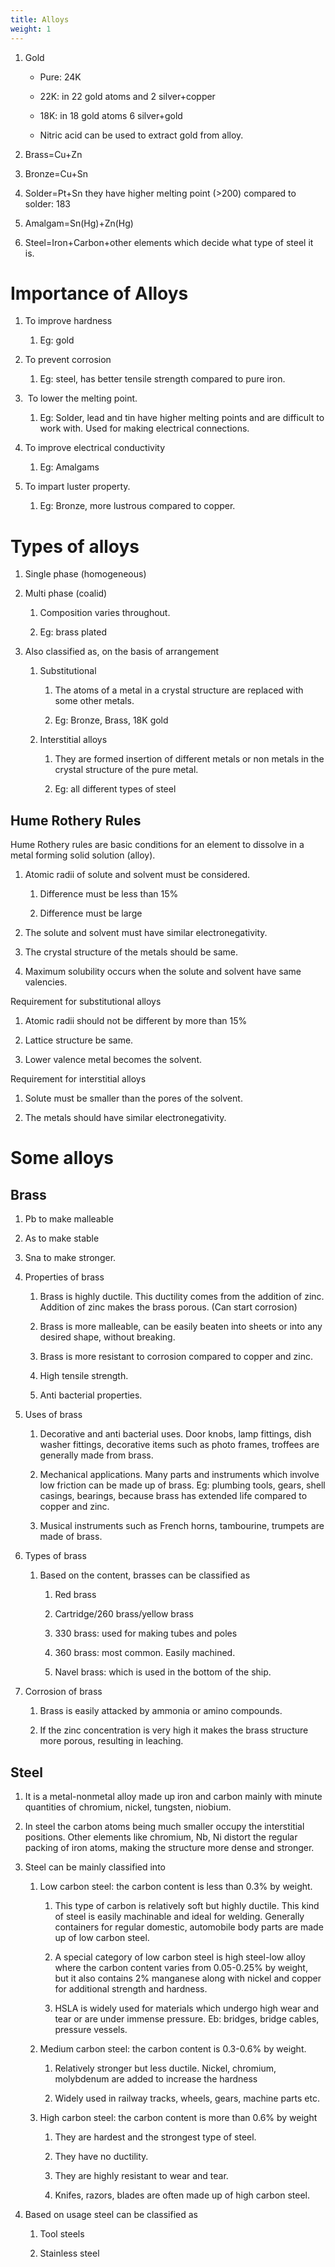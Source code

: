 ```yaml
---
title: Alloys
weight: 1
---
```

1. Gold 

	-   Pure: 24K 
	    
	-   22K: in 22 gold atoms and 2 silver+copper 
	    
	-   18K: in 18 gold atoms 6 silver+gold 
	    
	-   Nitric acid can be used to extract gold from alloy. 
    
1.  Brass=Cu+Zn 
    
2.  Bronze=Cu+Sn 
    
3.  Solder=Pt+Sn they have higher melting point (>200) compared to solder: 183 
    
4.  Amalgam=Sn(Hg)+Zn(Hg) 
    
5.  Steel=Iron+Carbon+other elements which decide what type of steel it is. 
    

# Importance of Alloys  

1.  To improve hardness 
    
    1.  Eg: gold 
        
2.  To prevent corrosion  
    
    1.  Eg: steel, has better tensile strength compared to pure iron. 
        
3.   To lower the melting point. 
    
    1.  Eg: Solder, lead and tin have higher melting points and are difficult to work with. Used for making electrical connections.  
        
4.  To improve electrical conductivity 
    
    1.  Eg: Amalgams 
        
5.  To impart luster property. 
    
    1.  Eg: Bronze, more lustrous compared to copper. 
        
    
    

# Types of alloys 

1.  Single phase (homogeneous)  
    
2.  Multi phase (coalid) 
    
    1.  Composition varies throughout. 
        
    2.  Eg: brass plated 
        
3.  Also classified as, on the basis of arrangement 
    
    1.  Substitutional  
        
        1.  The atoms of a metal in a crystal structure are replaced with some other metals.  
            
        2.  Eg: Bronze, Brass, 18K gold 
            
    2.  Interstitial alloys  
        
        1.  They are formed insertion of different metals or non metals in the crystal structure of the pure metal.  
            
        2.  Eg: all different types of steel 
            

## Hume Rothery Rules 

Hume Rothery rules are basic conditions for an element to dissolve in a metal forming solid solution (alloy).  

1.  Atomic radii of solute and solvent must be considered. 
    
    1.  Difference must be less than 15%  
        
    2.  Difference must be large 
        
2.  The solute and solvent must have similar electronegativity. 
    
3.  The crystal structure of the metals should be same.  
    
4.  Maximum solubility occurs when the solute and solvent have same valencies. 
    

Requirement for substitutional alloys 

1.  Atomic radii should not be different by more than 15% 
    
2.  Lattice structure be same.  
    
3.  Lower valence metal becomes the solvent.  
    

Requirement for interstitial alloys  

1.  Solute must be smaller than the pores of the solvent. 
    
2.  The metals should have similar electronegativity.  
    

# Some alloys

## Brass 

1.  Pb to make malleable 
    
2.  As to make stable 
    
3.  Sna to make stronger. 
    
4.  Properties of brass 
    
    1.  Brass is highly ductile. This ductility comes from the addition of zinc. Addition of zinc makes the brass porous. (Can start corrosion) 
        
    2.  Brass is more malleable, can be easily beaten into sheets or into any desired shape, without breaking.  
        
    3.  Brass is more resistant to corrosion compared to copper and zinc. 
        
    4.  High tensile strength. 
        
    5.  Anti bacterial properties. 
        
5.  Uses of brass 
    
    1.  Decorative and anti bacterial uses. Door knobs, lamp fittings, dish washer fittings, decorative items such as photo frames, troffees are generally made from brass. 
        
    2.  Mechanical applications. Many parts and instruments which involve low friction can be made up of brass. Eg: plumbing tools, gears, shell casings, bearings, because brass has extended life compared to copper and zinc. 
        
    3.  Musical instruments such as French horns, tambourine, trumpets are made of brass. 
        
6.  Types of brass 
    
    1.  Based on the content, brasses can be classified as 
        
        1.  Red brass 
            
        2.  Cartridge/260 brass/yellow brass 
            
        3.  330 brass: used for making tubes and poles 
            
        4.  360 brass: most common. Easily machined. 
            
        5.  Navel brass: which is used in the bottom of the ship. 
            
7.  Corrosion of brass 
    
    1.  Brass is easily attacked by ammonia or amino compounds. 
        
    2.  If the zinc concentration is very high it makes the brass structure more porous, resulting in leaching.  
        

## Steel 

1.  It is a metal-nonmetal alloy made up iron and carbon mainly with minute quantities of chromium, nickel, tungsten, niobium. 
    
2.  In steel the carbon atoms being much smaller occupy the interstitial positions. Other elements like chromium, Nb, Ni distort the regular packing of iron atoms, making the structure more dense and stronger. 
    
3.  Steel can be mainly classified into 
    
    1.  Low carbon steel: the carbon content is less than 0.3% by weight.  
        
        1.  This type of carbon is relatively soft but highly ductile. This kind of steel is easily machinable and ideal for welding. Generally containers for regular domestic, automobile body parts are made up of low carbon steel.  
            
        2.  A special category of low carbon steel is high steel-low alloy where the carbon content varies from 0.05-0.25% by weight,  but it also contains 2% manganese along with nickel and copper for additional strength and hardness.  
            
        3.  HSLA is widely used for materials which undergo high wear and tear or are under immense pressure. Eb: bridges, bridge cables, pressure vessels. 
            
    2.  Medium carbon steel: the carbon content is 0.3-0.6% by weight. 
        
        1.  Relatively stronger but less ductile. Nickel, chromium, molybdenum are added to increase the hardness 
            
        2.  Widely used in railway tracks, wheels, gears, machine parts etc. 
            
    3.  High carbon steel: the carbon content is more than 0.6% by weight 
        
        1.  They are hardest and the strongest type of steel. 
            
        2.  They have no ductility. 
            
        3.  They are highly resistant to wear and tear. 
            
        4.  Knifes, razors, blades are often made up of high carbon steel. 
            
4.  Based on usage steel can be classified as 
    
    1.  Tool steels 
        
    2.  Stainless steel